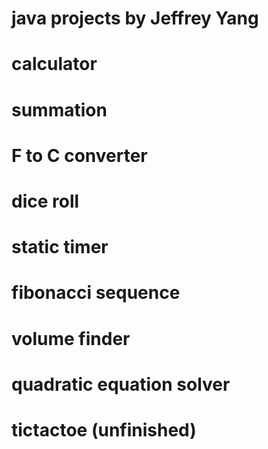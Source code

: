 # java projects by Jeffrey Yang
# calculator
# summation
# F to C converter
# dice roll
# static timer
# fibonacci sequence
# volume finder
# quadratic equation solver
# tictactoe (unfinished)
